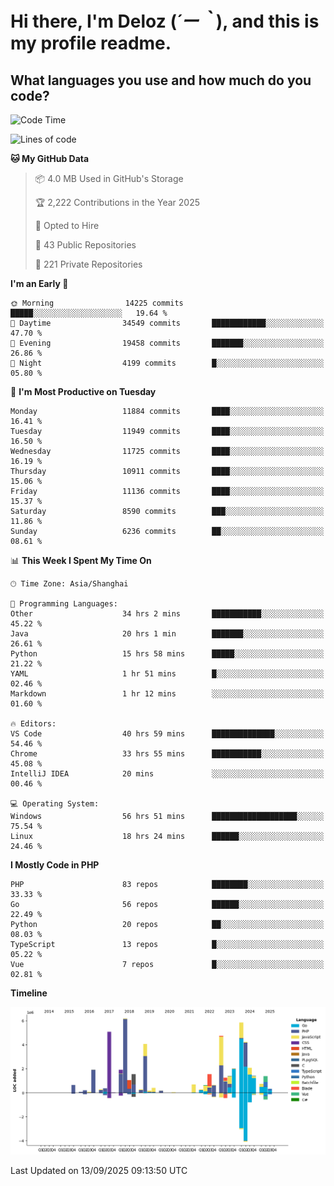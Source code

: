 # **Hi there, I'm Deloz (*´ー｀*), and this is my profile readme.**

## **What languages you use and how much do you code?**

<!--START_SECTION:waka-->
![Code Time](http://img.shields.io/badge/Code%20Time-7%2C456%20hrs%2043%20mins-blue)

![Lines of code](https://img.shields.io/badge/From%20Hello%20World%20I%27ve%20Written-53.6%20million%20lines%20of%20code-blue)

**🐱 My GitHub Data** 

> 📦 4.0 MB Used in GitHub's Storage 
 > 
> 🏆 2,222 Contributions in the Year 2025
 > 
> 💼 Opted to Hire
 > 
> 📜 43 Public Repositories 
 > 
> 🔑 221 Private Repositories 
 > 
**I'm an Early 🐤** 

```text
🌞 Morning                14225 commits       █████░░░░░░░░░░░░░░░░░░░░   19.64 % 
🌆 Daytime                34549 commits       ████████████░░░░░░░░░░░░░   47.70 % 
🌃 Evening                19458 commits       ███████░░░░░░░░░░░░░░░░░░   26.86 % 
🌙 Night                  4199 commits        █░░░░░░░░░░░░░░░░░░░░░░░░   05.80 % 
```
📅 **I'm Most Productive on Tuesday** 

```text
Monday                   11884 commits       ████░░░░░░░░░░░░░░░░░░░░░   16.41 % 
Tuesday                  11949 commits       ████░░░░░░░░░░░░░░░░░░░░░   16.50 % 
Wednesday                11725 commits       ████░░░░░░░░░░░░░░░░░░░░░   16.19 % 
Thursday                 10911 commits       ████░░░░░░░░░░░░░░░░░░░░░   15.06 % 
Friday                   11136 commits       ████░░░░░░░░░░░░░░░░░░░░░   15.37 % 
Saturday                 8590 commits        ███░░░░░░░░░░░░░░░░░░░░░░   11.86 % 
Sunday                   6236 commits        ██░░░░░░░░░░░░░░░░░░░░░░░   08.61 % 
```


📊 **This Week I Spent My Time On** 

```text
🕑︎ Time Zone: Asia/Shanghai

💬 Programming Languages: 
Other                    34 hrs 2 mins       ███████████░░░░░░░░░░░░░░   45.22 % 
Java                     20 hrs 1 min        ███████░░░░░░░░░░░░░░░░░░   26.61 % 
Python                   15 hrs 58 mins      █████░░░░░░░░░░░░░░░░░░░░   21.22 % 
YAML                     1 hr 51 mins        █░░░░░░░░░░░░░░░░░░░░░░░░   02.46 % 
Markdown                 1 hr 12 mins        ░░░░░░░░░░░░░░░░░░░░░░░░░   01.60 % 

🔥 Editors: 
VS Code                  40 hrs 59 mins      ██████████████░░░░░░░░░░░   54.46 % 
Chrome                   33 hrs 55 mins      ███████████░░░░░░░░░░░░░░   45.08 % 
IntelliJ IDEA            20 mins             ░░░░░░░░░░░░░░░░░░░░░░░░░   00.46 % 

💻 Operating System: 
Windows                  56 hrs 51 mins      ███████████████████░░░░░░   75.54 % 
Linux                    18 hrs 24 mins      ██████░░░░░░░░░░░░░░░░░░░   24.46 % 
```

**I Mostly Code in PHP** 

```text
PHP                      83 repos            ████████░░░░░░░░░░░░░░░░░   33.33 % 
Go                       56 repos            ██████░░░░░░░░░░░░░░░░░░░   22.49 % 
Python                   20 repos            ██░░░░░░░░░░░░░░░░░░░░░░░   08.03 % 
TypeScript               13 repos            █░░░░░░░░░░░░░░░░░░░░░░░░   05.22 % 
Vue                      7 repos             █░░░░░░░░░░░░░░░░░░░░░░░░   02.81 % 
```



**Timeline**

![Lines of Code chart](https://raw.githubusercontent.com/deloz/deloz/main/assets/bar_graph.png)


 Last Updated on 13/09/2025 09:13:50 UTC
<!--END_SECTION:waka-->
